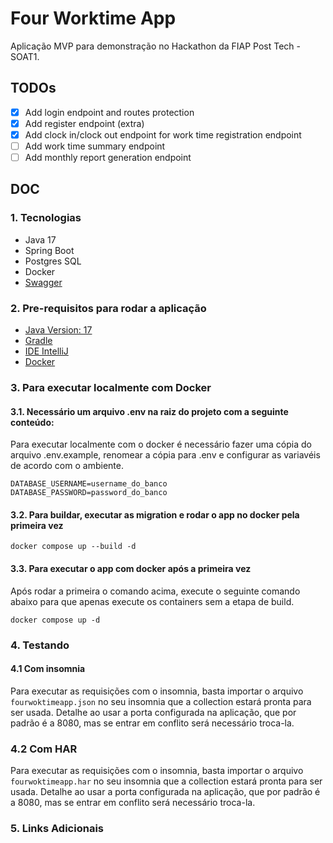 # Four Worktime App

Aplicação MVP para demonstração no Hackathon da FIAP Post Tech - SOAT1.

## TODOs
- [x] Add login endpoint and routes protection
- [x] Add register endpoint (extra)
- [x] Add clock in/clock out endpoint for work time registration endpoint
- [ ] Add work time summary endpoint
- [ ] Add monthly report generation endpoint

## DOC

### 1. Tecnologias
* Java 17
* Spring Boot
* Postgres SQL
* Docker
* [Swagger](http://localhost:8080/swagger-ui/index.html)

### 2. Pre-requisitos para rodar a aplicação
* [Java Version: 17](https://www.oracle.com/java/technologies/javase/jdk17-archive-downloads.html)
* [Gradle](https://gradle.org/install/)
* [IDE IntelliJ](https://www.jetbrains.com/idea/)
* [Docker](https://www.docker.com/)

### 3. Para executar localmente com Docker
#### 3.1. Necessário um arquivo .env na raiz do projeto com a seguinte conteúdo:

Para executar localmente com o docker é necessário fazer uma cópia do arquivo .env.example, renomear a
cópia para .env e configurar as variavéis de acordo com o ambiente.

```
DATABASE_USERNAME=username_do_banco  
DATABASE_PASSWORD=password_do_banco
```

#### 3.2. Para buildar, executar as migration e rodar o app no docker pela primeira vez

`docker compose up --build -d`

#### 3.3. Para executar o app com docker após a primeira vez
Após rodar a primeira o comando acima, execute o seguinte comando abaixo para que apenas execute
os containers sem a etapa de build.

`docker compose up -d`

### 4. Testando

#### 4.1 Com insomnia
Para executar as requisições com o insomnia, basta importar o arquivo `fourwoktimeapp.json`
no seu insomnia que a collection estará pronta para ser usada. Detalhe ao usar a porta configurada na aplicação, que por
padrão é a 8080, mas se entrar em conflito será necessário troca-la.

### 4.2 Com HAR
Para executar as requisições com o insomnia, basta importar o arquivo `fourwoktimeapp.har`
no seu insomnia que a collection estará pronta para ser usada. Detalhe ao usar a porta configurada na aplicação, que por
padrão é a 8080, mas se entrar em conflito será necessário troca-la.

### 5. Links Adicionais